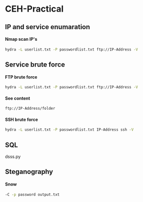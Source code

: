# CEH-Practical

## IP and service enumaration
#### Nmap scan IP's
```bash
hydra -L userlist.txt -P passwordlist.txt ftp://IP-Address -V
```
####


## Service brute force
#### FTP brute force
```bash
hydra -L userlist.txt -P passwordlist.txt ftp://IP-Address -V
```
#### See content
```bash
ftp://IP-Address/folder
```

#### SSH brute force
```bash
hydra -L userlist.txt -P passwordlist.txt IP-Address ssh -V
```

## SQL

dsss.py

## Steganography
#### Snow
```bash
-C -p password output.txt
```

